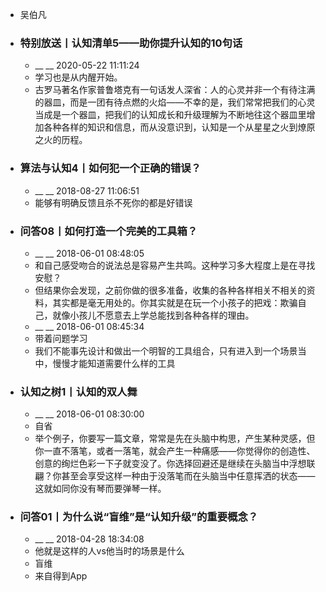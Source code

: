 - 吴伯凡
- ### 特别放送丨认知清单5——助你提升认知的10句话
    - __ __ 2020-05-22 11:11:24
    - 学习也是从内醒开始。
    - 古罗马著名作家普鲁塔克有一句话发人深省：人的心灵并非一个有待注满的器皿，而是一团有待点燃的火焰——不幸的是，我们常常把我们的心灵当成是一个器皿，把我们的认知成长和升级理解为不断地往这个器皿里增加各种各样的知识和信息，而从没意识到，认知是一个从星星之火到燎原之火的历程。
- ### 算法与认知4丨如何犯一个正确的错误？
    - __ __ 2018-08-27 11:06:51
    - 能够有明确反馈且杀不死你的都是好错误
- ### 问答08丨如何打造一个完美的工具箱？
    - __ __ 2018-06-01 08:48:05
    - 和自己感受吻合的说法总是容易产生共鸣。这种学习多大程度上是在寻找安慰？
    - 但结果你会发现，之前你做的很多准备，收集的各种各样相关不相关的资料，其实都是毫无用处的。你其实就是在玩一个小孩子的把戏：欺骗自己，就像小孩儿不愿意去上学总能找到各种各样的理由。
    - __ __ 2018-06-01 08:45:34
    - 带着问题学习
    - 我们不能事先设计和做出一个明智的工具组合，只有进入到一个场景当中，慢慢才能知道需要什么样的工具
- ### 认知之树1丨认知的双人舞
    - __ __ 2018-06-01 08:30:00
    - 自省
    - 举个例子，你要写一篇文章，常常是先在头脑中构思，产生某种灵感，但你一直不落笔，或者一落笔，就会产生一种痛感——你觉得你的创造性、创意的绚烂色彩一下子就变没了。你选择回避还是继续在头脑当中浮想联翩？你甚至会享受这样一种由于没落笔而在头脑当中任意挥洒的状态——这就如同你没有琴而要弹琴一样。
- ### 问答01丨为什么说“盲维”是“认知升级”的重要概念？
    - __ __ 2018-04-28 18:34:08
    - 他就是这样的人vs他当时的场景是什么
    - 盲维
    - 来自得到App
